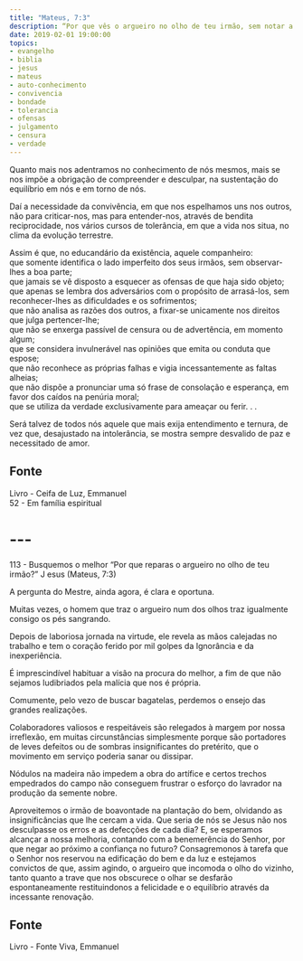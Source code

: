 ```yaml
---
title: "Mateus, 7:3"
description: “Por que vês o argueiro no olho de teu irmão, sem notar a trave que está no teu próprio?” – Jesus
date: 2019-02-01 19:00:00
topics: 
- evangelho
- biblia
- jesus
- mateus
- auto-conhecimento
- convivencia
- bondade
- tolerancia
- ofensas
- julgamento
- censura
- verdade
---
```


Quanto mais nos adentramos no conhecimento de nós mesmos, mais se nos impõe a
obrigação de compreender e desculpar, na sustentação do equilíbrio em nós e em
torno de nós.

Daí a necessidade da convivência, em que nos espelhamos uns nos outros, não para
criticar-nos, mas para entender-nos, através de bendita reciprocidade, nos
vários cursos de tolerância, em que a vida nos situa, no clima da evolução
terrestre.

Assim é que, no educandário da existência, aquele companheiro:  
que somente identifica o lado imperfeito dos seus irmãos, sem observar-lhes a boa parte;  
que jamais se vê disposto a esquecer as ofensas de que haja sido objeto;  
que apenas se lembra dos adversários com o propósito de arrasá-los, sem reconhecer-lhes as dificuldades e os sofrimentos;  
que não analisa as razões dos outros, a fixar-se unicamente nos direitos que julga pertencer-lhe;  
que não se enxerga passível de censura ou de advertência, em momento algum;  
que se considera invulnerável nas opiniões que emita ou conduta que espose;  
que não reconhece as próprias falhas e vigia incessantemente as faltas alheias;  
que não dispõe a pronunciar uma só frase de consolação e esperança, em favor dos caídos na penúria moral;  
que se utiliza da verdade exclusivamente para ameaçar ou ferir. . .  

Será talvez de todos nós aquele que mais exija entendimento e ternura, de vez
que, desajustado na intolerância, se mostra sempre desvalido de paz e
necessitado de amor.

## Fonte
Livro - Ceifa de Luz, Emmanuel  
52 - Em família espiritual

# ---

113 - Busquemos o melhor
“Por que reparas o argueiro no olho de teu irmão?”
J esus (Mateus, 7:3)

A pergunta do Mestre, ainda agora, é clara e oportuna.

Muitas vezes, o homem que traz o argueiro num dos olhos traz igualmente
consigo os pés sangrando.

Depois de laboriosa jornada na virtude, ele revela as mãos calejadas no
trabalho e tem o coração ferido por mil golpes da Ignorância e da inexperiência.

É imprescindível habituar a visão na procura do melhor, a fim de que não
sejamos ludibriados pela malícia que nos é própria.

Comumente, pelo vezo de buscar bagatelas, perdemos o ensejo das grandes
realizações.

Colaboradores valiosos e respeitáveis são relegados à margem por nossa
irreflexão, em muitas circunstâncias simplesmente porque são portadores de leves
defeitos ou de sombras insignificantes do pretérito, que o movimento em serviço
poderia sanar ou dissipar.

Nódulos na madeira não impedem a obra do artífice e certos trechos
empedrados do campo não conseguem frustrar o esforço do lavrador na produção da
semente nobre.

Aproveitemos o irmão de boa­vontade na plantação do bem, olvidando as
insignificâncias que lhe cercam a vida. Que seria de nós se Jesus não nos
desculpasse os erros e as defecções de cada dia?
E, se esperamos alcançar a nossa melhoria, contando com a benemerência
do Senhor, por que negar ao próximo a confiança no futuro?
Consagremo­nos à tarefa que o Senhor nos reservou na edificação do bem e
da luz e estejamos convictos de que, assim agindo, o argueiro que incomoda o olho
do vizinho, tanto quanto a trave que nos obscurece o olhar se desfarão
espontaneamente restituindo­nos a felicidade e o equilíbrio através da incessante
renovação.

## Fonte
Livro - Fonte Viva, Emmanuel  

